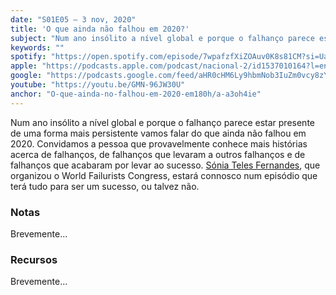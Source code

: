 ```yaml
---
date: "S01E05 — 3 nov, 2020"
title: 'O que ainda não falhou em 2020?'
subject: "Num ano insólito a nível global e porque o falhanço parece estar presente de uma forma mais persistente vamos falar do que ainda não falhou em 2020."
keywords: ""
spotify: "https://open.spotify.com/episode/7wpafzfXiZOAuv0K8s81CM?si=UaW6HgVlTj2yompUs9RwzA"
apple: "https://podcasts.apple.com/podcast/nacional-2/id1537010164?l=en&i=1000497226650"
google: "https://podcasts.google.com/feed/aHR0cHM6Ly9hbmNob3IuZm0vcy8zYzVjOWFjYy9wb2RjYXN0L3Jzcw/episode/YjRlYjg3NTUtZGE3Mi00YjEyLWIzM2EtMjZlOGQ5ZDM0MDg1?sa=X&ved=0CAkQkfYCahcKEwi4oMKMnPXsAhUAAAAAHQAAAAAQEg"
youtube: "https://youtu.be/GMN-96JW30U"
anchor: "O-que-ainda-no-falhou-em-2020-em180h/a-a3oh4ie"
---
```


Num ano insólito a nível global e porque o falhanço parece estar presente de uma forma mais persistente vamos falar do que ainda não falhou em 2020. Convidamos a pessoa que provavelmente conhece mais histórias acerca de falhanços, de falhanços que levaram a outros falhanços e de falhanços que acabaram por levar ao sucesso. [Sónia Teles Fernandes](https://twitter.com/), que organizou o World Failurists Congress, estará connosco num episódio que terá tudo para ser um sucesso, ou talvez não.

### Notas

Brevemente...

### Recursos

Brevemente...